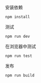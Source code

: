 安装依赖

```shell
npm install
```

测试

```shell
npm run dev
```

在浏览器中测试

```shell
npm run test
```

发布

```
npm run build
```
